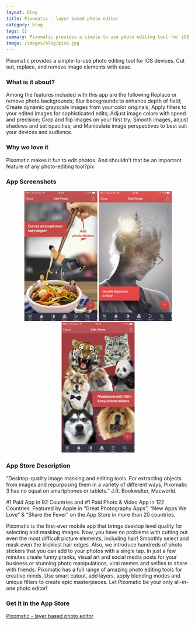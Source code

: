 ```yaml
---
layout: blog
title: Pixomatic - layer based photo editor
category: blog
tags: []  
summary: Pixomatic provides a simple-to-use photo editing tool for iOS devices. Cut out, replace, and remove image elements with ease.
image: /images/blog/pixo.jpg
---
```


Pixomatic provides a simple-to-use photo editing tool for iOS devices. Cut out, replace, and remove image elements with ease.

### What is it about?

Among the features included with this app are the following Replace or remove photo backgrounds; Blur backgrounds to enhance depth of field; Create dynamic grayscale images from​ your color originals; Apply filters to your edited images for sophisticated edits; Adjust image colors with speed and precision; Crop and flip images on your first try; Smooth images, adjust shadows and set opacities; and Manipulate image perspectives to best suit your devices and audience.

### Why wo love it

Pixomatic makes it fun to edit photos. And shouldn't that be an important feature of any photo-editing tool?pix

### App Screenshots

<div  align="center">    
<img src="/images/blog/pixo1.jpeg" width="200"  alt="">
<img src="/images/blog/pixo2.jpeg" width="200"  alt="">
<img src="/images/blog/pixo3.jpeg" width="200"  alt="">
</div>


### App Store Description

“Desktop-quality image masking and editing tools. For extracting objects from images and repurposing them in a variety of different ways, Pixomatic 3 has no equal on smartphones or tablets.” J.R. Bookwalter, Macworld. 

\#1 Paid App in 92 Countries and #1 Paid Photo & Video App in 122 Countries. Featured by Apple in “Great Photography Apps”, “New Apps We Love” & “Share the Fever” on the App Store in more than 20 countries.

Pixomatic is the first-ever mobile app that brings desktop level quality for selecting and masking images. Now, you have no problems with cutting out even the most difficult picture elements, including hair! Smoothly select and mask even the trickiest hair edges.
Also, we introduce hundreds of photo stickers that you can add to your photos with a single tap. In just a few minutes create funny pranks, visual art and social media posts for your business or stunning photo manipulations, viral memes and selfies to share with friends. Pixomatic has a full range of amazing photo editing tools for creative minds. Use smart cutout, add layers, apply blending modes and unique filters to create epic masterpieces. Let Pixomatic be your only all-in-one photo editor!

### Get it in the App Store 
[Pixomatic - layer based photo editor](https://itunes.apple.com/US/app/id1080114119?mt=8&at=1010lGvV&ct=www)